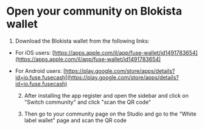 # Open your community on Blokista wallet

1. Download the Blokista wallet from the following links:

* For iOS users: [https://apps.apple.com/il/app/fuse-wallet/id1491783654](https://apps.apple.com/il/app/fuse-wallet/id1491783654)
* For Android users: [https://play.google.com/store/apps/details?id=io.fuse.fusecash](https://play.google.com/store/apps/details?id=io.fuse.fusecash)

   2. After installing the app register and open the sidebar and click on "Switch community" and click "scan the QR code"

   3. Then go to your community page on the Studio and go to the "White label wallet" page and scan the QR code

